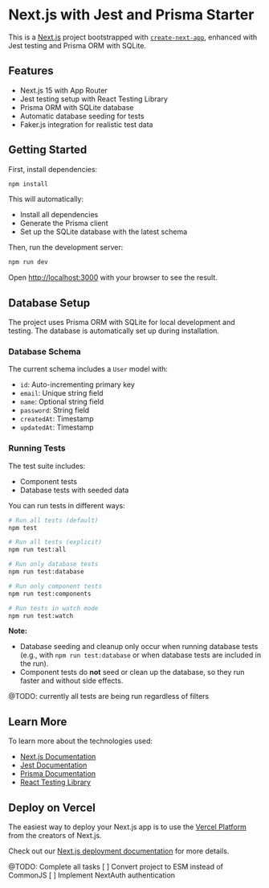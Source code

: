 # Next.js with Jest and Prisma Starter

This is a [Next.js](https://nextjs.org) project bootstrapped with [`create-next-app`](https://nextjs.org/docs/app/api-reference/cli/create-next-app), enhanced with Jest testing and Prisma ORM with SQLite.

## Features

- Next.js 15 with App Router
- Jest testing setup with React Testing Library
- Prisma ORM with SQLite database
- Automatic database seeding for tests
- Faker.js integration for realistic test data

## Getting Started

First, install dependencies:

```bash
npm install
```

This will automatically:
- Install all dependencies
- Generate the Prisma client
- Set up the SQLite database with the latest schema

Then, run the development server:

```bash
npm run dev
```

Open [http://localhost:3000](http://localhost:3000) with your browser to see the result.

## Database Setup

The project uses Prisma ORM with SQLite for local development and testing. The database is automatically set up during installation.

### Database Schema

The current schema includes a `User` model with:
- `id`: Auto-incrementing primary key
- `email`: Unique string field
- `name`: Optional string field
- `password`: String field
- `createdAt`: Timestamp
- `updatedAt`: Timestamp

### Running Tests

The test suite includes:
- Component tests
- Database tests with seeded data

You can run tests in different ways:

```bash
# Run all tests (default)
npm test

# Run all tests (explicit)
npm run test:all

# Run only database tests
npm run test:database

# Run only component tests
npm run test:components

# Run tests in watch mode
npm run test:watch
```

**Note:**  
- Database seeding and cleanup only occur when running database tests (e.g., with `npm run test:database` or when database tests are included in the run).
- Component tests do **not** seed or clean up the database, so they run faster and without side effects.

@TODO: currently all tests are being run regardless of filters

## Learn More

To learn more about the technologies used:

- [Next.js Documentation](https://nextjs.org/docs)
- [Jest Documentation](https://jestjs.io/docs/getting-started)
- [Prisma Documentation](https://www.prisma.io/docs)
- [React Testing Library](https://testing-library.com/docs/react-testing-library/intro/)

## Deploy on Vercel

The easiest way to deploy your Next.js app is to use the [Vercel Platform](https://vercel.com/new?utm_medium=default-template&filter=next.js&utm_source=create-next-app&utm_campaign=create-next-app-readme) from the creators of Next.js.

Check out our [Next.js deployment documentation](https://nextjs.org/docs/app/building-your-application/deploying) for more details.

@TODO: Complete all tasks
[ ] Convert project to ESM instead of CommonJS
[ ] Implement NextAuth authentication